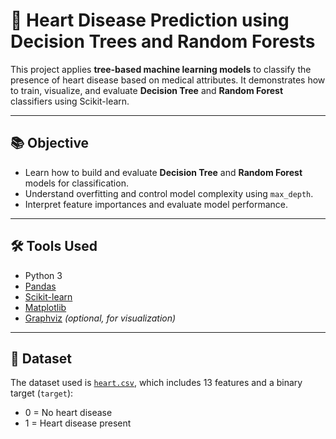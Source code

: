 # 🧠 Heart Disease Prediction using Decision Trees and Random Forests

This project applies **tree-based machine learning models** to classify the presence of heart disease based on medical attributes. It demonstrates how to train, visualize, and evaluate **Decision Tree** and **Random Forest** classifiers using Scikit-learn.

---

## 📚 Objective

- Learn how to build and evaluate **Decision Tree** and **Random Forest** models for classification.
- Understand overfitting and control model complexity using `max_depth`.
- Interpret feature importances and evaluate model performance.

---

## 🛠️ Tools Used

- Python 3
- [Pandas](https://pandas.pydata.org/)
- [Scikit-learn](https://scikit-learn.org/)
- [Matplotlib](https://matplotlib.org/)
- [Graphviz](https://graphviz.org/) *(optional, for visualization)*

---

## 📁 Dataset

The dataset used is [`heart.csv`](./heart.csv), which includes 13 features and a binary target (`target`):
- 0 = No heart disease
- 1 = Heart disease present

